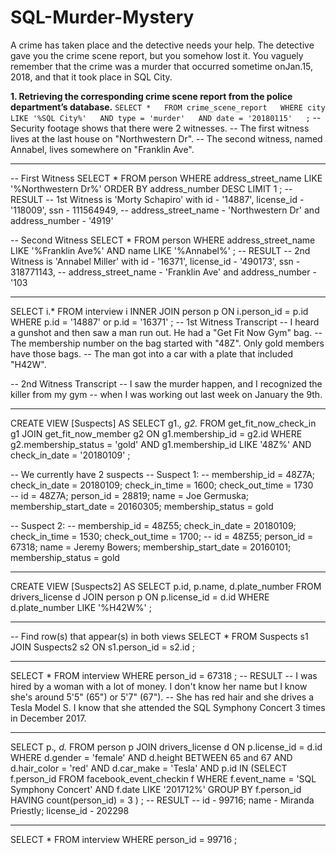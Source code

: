 # SQL-Murder-Mystery
A crime has taken place and the detective needs your help. The detective gave you the crime scene report, but you somehow lost it. You vaguely remember that the crime was a ​murder​ that occurred sometime on ​Jan.15, 2018,​ and that it took place in ​SQL City. 


**1. Retrieving the corresponding crime scene report from the police department’s database.**
`SELECT *  
	FROM crime_scene_report  
	WHERE city LIKE '%SQL City%'  
	AND type = 'murder'  
	AND date = '20180115'  
;`
-- Security footage shows that there were 2 witnesses. 
-- The first witness lives at the last house on "Northwestern Dr". 
-- The second witness, named Annabel, lives somewhere on "Franklin Ave".

*******************************************************************************************************************

-- First Witness
SELECT * 
	FROM person
	WHERE address_street_name LIKE '%Northwestern Dr%' 
	ORDER BY address_number DESC
	LIMIT 1
;
-- RESULT
-- 1st Witness is 'Morty Schapiro' with id - '14887', license_id - '118009', ssn - 111564949, 
-- address_street_name - 'Northwestern Dr' and address_number - '4919'
	
	
-- Second Witness
SELECT * 
	FROM person
	WHERE address_street_name LIKE '%Franklin Ave%'
	AND name LIKE '%Annabel%'
;
-- RESULT
-- 2nd Witness is 'Annabel Miller' with id - '16371', license_id - '490173', ssn - 318771143, 
-- address_street_name - 'Franklin Ave' and address_number - '103

***********************************************************************************************************

SELECT i.* 
	FROM interview i
	INNER JOIN person p
	ON i.person_id = p.id
	WHERE p.id = '14887' or p.id = '16371'
;
-- 1st Witness Transcript
-- I heard a gunshot and then saw a man run out. He had a "Get Fit Now Gym" bag. 
-- The membership number on the bag started with "48Z". Only gold members have those bags. 
-- The man got into a car with a plate that included "H42W".

-- 2nd Witness Transcript
-- I saw the murder happen, and I recognized the killer from my gym 
-- when I was working out last week on January the 9th.

**************************************************************************************************************

CREATE VIEW [Suspects] AS
SELECT g1.*, g2.*
	FROM get_fit_now_check_in g1
	JOIN get_fit_now_member g2
	ON g1.membership_id = g2.id 
	WHERE g2.membership_status = 'gold'
	AND g1.membership_id LIKE '48Z%'
	AND check_in_date = '20180109'
;

-- We currently have 2 suspects
-- Suspect 1:
-- membership_id = 48Z7A; check_in_date = 20180109; check_in_time = 1600; check_out_time =	1730	
-- id = 48Z7A; person_id = 28819; name = Joe Germuska; membership_start_date = 20160305; membership_status = gold

-- Suspect 2:
-- membership_id = 48Z55; check_in_date = 20180109; check_in_time = 1530;	check_out_time = 1700;
-- id = 48Z55;	 person_id = 67318; name = Jeremy Bowers;  membership_start_date = 20160101; membership_status = gold	

**************************************************************************************************************	

CREATE VIEW [Suspects2] AS
SELECT p.id, p.name, d.plate_number 
	FROM drivers_license d
	JOIN person p
	ON p.license_id = d.id
	WHERE d.plate_number LIKE '%H42W%'
;

***************************************************************************************************************

-- Find row(s) that appear(s) in both views	
SELECT *
	FROM Suspects s1
	JOIN Suspects2 s2
	ON s1.person_id = s2.id
;

*************************************************************************************************************

SELECT * 
	FROM interview
	WHERE person_id = 67318
;
-- RESULT
-- I was hired by a woman with a lot of money. I don't know her name but I know she's around 5'5" (65") or 5'7" (67"). 
-- She has red hair and she drives a Tesla Model S. I know that she attended the SQL Symphony Concert 3 times in December 2017.

***************************************************************************************************************

SELECT p.*, d.*
	FROM person p
	JOIN drivers_license d
	ON p.license_id = d.id
	WHERE d.gender = 'female'
	AND d.height BETWEEN 65 and 67
	AND d.hair_color = 'red'
	AND d.car_make = 'Tesla'
	AND p.id IN
		(SELECT f.person_id
			FROM facebook_event_checkin f
			WHERE f.event_name = 'SQL Symphony Concert'
			AND f.date LIKE '201712%'
			GROUP BY f.person_id
			HAVING count(person_id) = 3
		)
;
-- RESULT
-- id - 99716; name - Miranda Priestly; license_id - 202298

******************************************************************************************************************
SELECT * 
	FROM interview 
	WHERE person_id = 99716
;



